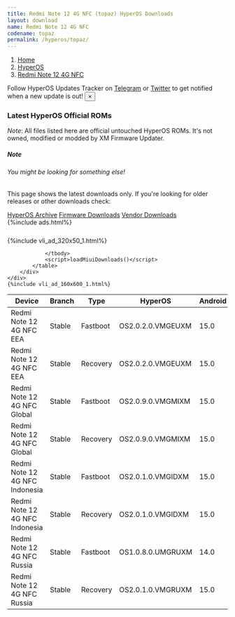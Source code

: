 ```yaml
---
title: Redmi Note 12 4G NFC (topaz) HyperOS Downloads
layout: download
name: Redmi Note 12 4G NFC
codename: topaz
permalink: /hyperos/topaz/
---
```

<nav aria-label="breadcrumb">
    <ol class="breadcrumb">
        <li class="breadcrumb-item"><a href="/">Home</a></li>
        <li class="breadcrumb-item"><a href="/hyperos/">HyperOS</a></li>
        <li class="breadcrumb-item active" aria-current="page"><a href="/hyperos/topaz/">Redmi Note 12 4G NFC</a></li>
    </ol>
</nav>
<div class="alert alert-primary alert-dismissible fade show" role="alert">
    Follow HyperOS Updates Tracker on <a href="https://t.me/MIUIUpdatesTracker" class="alert-link">Telegram</a>
     or <a href="https://twitter.com/MiFwUpdater" class="alert-link">Twitter</a> to get notified when a new update is out!
    <button type="button" class="close" data-dismiss="alert" aria-label="Close">
        <span aria-hidden="true">&times;</span>
    </button>
</div>

### Latest HyperOS Official ROMs
*Note*: All files listed here are official untouched HyperOS ROMs. It's not owned, modified or modded by XM Firmware Updater.
<div class="card">
  <div class="card-body">
    <h5 class="card-title">Note</h5>
    <h6 class="card-subtitle mb-2 text-muted">You might be looking for something else!</h6>
    <p class="card-text">This page shows the latest downloads only.
     If you're looking for older releases or other downloads check:</p>
    <a href="/archive/hyperos/topaz/" class="card-link">HyperOS Archive</a>
    <a href="/firmware/topaz/" class="card-link">Firmware Downloads</a>
    <a href="/vendor/topaz/" class="card-link">Vendor Downloads</a>
  </div>
</div>
{%include ads.html%}
<div class="row justify-content-center">
    <div class="col-10">
        <div class="table-responsive-md" style="margin-top: 25px;">
            {%include vli_ad_320x50_1.html%}
            <table id="miui" class="display dt-responsive nowrap compact table table-striped table-hover table-sm">
                <thead class="thead-dark">
                    <tr>
                        <th data-ref="device">Device</th>
                        <th data-ref="branch">Branch</th>
                        <th data-ref="type">Type</th>
                        <th data-ref="miui">HyperOS</th>
                        <th data-ref="android">Android</th>
                        <th data-ref="size">Size</th>
                        <th data-ref="size">Date</th>
                        <th data-ref="link">Link</th>
                    </tr>
                </thead>
                <tbody>
                <tr><td>Redmi Note 12 4G NFC EEA</td><td>Stable</td><td>Fastboot</td><td>OS2.0.2.0.VMGEUXM</td><td>15.0</td><td>7.2 GB</td><td>2025-02-12</td><td><a href="/hyperos/topaz/stable/OS2.0.2.0.VMGEUXM/">Download</a></td></tr>
<tr><td>Redmi Note 12 4G NFC EEA</td><td>Stable</td><td>Recovery</td><td>OS2.0.2.0.VMGEUXM</td><td>15.0</td><td>4.7 GB</td><td>2025-02-21</td><td><a href="/hyperos/topaz/stable/OS2.0.2.0.VMGEUXM/">Download</a></td></tr>
<tr><td>Redmi Note 12 4G NFC Global</td><td>Stable</td><td>Fastboot</td><td>OS2.0.9.0.VMGMIXM</td><td>15.0</td><td>7.7 GB</td><td>2025-02-12</td><td><a href="/hyperos/topaz/stable/OS2.0.9.0.VMGMIXM/">Download</a></td></tr>
<tr><td>Redmi Note 12 4G NFC Global</td><td>Stable</td><td>Recovery</td><td>OS2.0.9.0.VMGMIXM</td><td>15.0</td><td>4.7 GB</td><td>2025-02-19</td><td><a href="/hyperos/topaz/stable/OS2.0.9.0.VMGMIXM/">Download</a></td></tr>
<tr><td>Redmi Note 12 4G NFC Indonesia</td><td>Stable</td><td>Fastboot</td><td>OS2.0.1.0.VMGIDXM</td><td>15.0</td><td>7.0 GB</td><td>2025-01-02</td><td><a href="/hyperos/topaz/stable/OS2.0.1.0.VMGIDXM/">Download</a></td></tr>
<tr><td>Redmi Note 12 4G NFC Indonesia</td><td>Stable</td><td>Recovery</td><td>OS2.0.1.0.VMGIDXM</td><td>15.0</td><td>4.6 GB</td><td>2025-01-14</td><td><a href="/hyperos/topaz/stable/OS2.0.1.0.VMGIDXM/">Download</a></td></tr>
<tr><td>Redmi Note 12 4G NFC Russia</td><td>Stable</td><td>Fastboot</td><td>OS1.0.8.0.UMGRUXM</td><td>14.0</td><td>7.2 GB</td><td>2024-12-03</td><td><a href="/hyperos/topaz/stable/OS1.0.8.0.UMGRUXM/">Download</a></td></tr>
<tr><td>Redmi Note 12 4G NFC Russia</td><td>Stable</td><td>Recovery</td><td>OS2.0.1.0.VMGRUXM</td><td>15.0</td><td>4.6 GB</td><td>2025-01-13</td><td><a href="/hyperos/topaz/stable/OS2.0.1.0.VMGRUXM/">Download</a></td></tr>

                </tbody>
                <script>loadMiuiDownloads()</script>
            </table>
        </div>
    </div>
    {%include vli_ad_160x600_1.html%}
</div>
